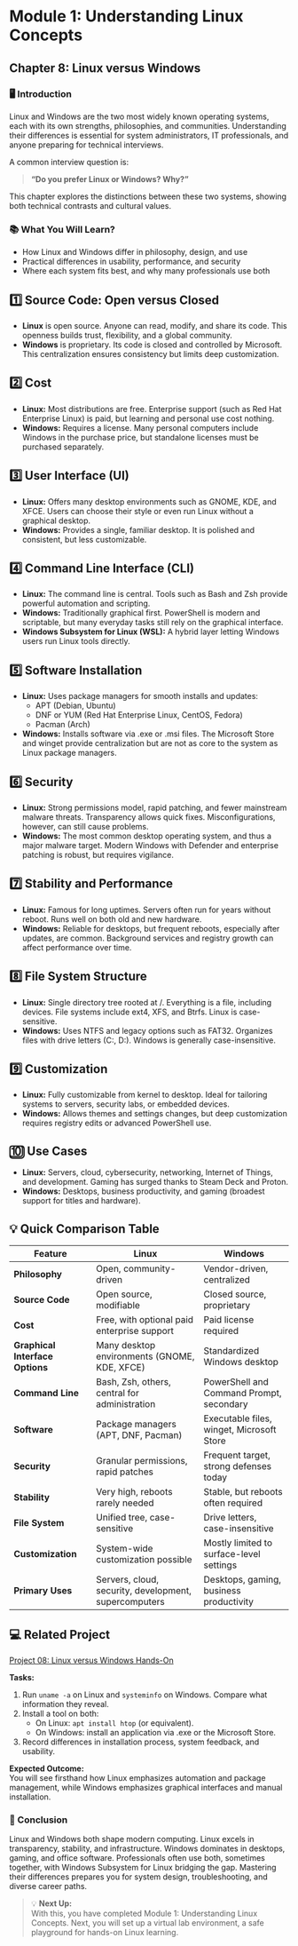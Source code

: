 # Module 1: Understanding Linux Concepts

## Chapter 8: Linux versus Windows

### 🖥️ Introduction

Linux and Windows are the two most widely known operating systems, each with its own strengths, philosophies, and communities. Understanding their differences is essential for system administrators, IT professionals, and anyone preparing for technical interviews.

A common interview question is:

> **“Do you prefer Linux or Windows? Why?”**  

This chapter explores the distinctions between these two systems, showing both technical contrasts and cultural values.

### 📚 What You Will Learn?

- How Linux and Windows differ in philosophy, design, and use  
- Practical differences in usability, performance, and security  
- Where each system fits best, and why many professionals use both  

## 1️⃣ Source Code: Open versus Closed

- **Linux** is open source. Anyone can read, modify, and share its code. This openness builds trust, flexibility, and a global community.  
- **Windows** is proprietary. Its code is closed and controlled by Microsoft. This centralization ensures consistency but limits deep customization.  

## 2️⃣ Cost

- **Linux:** Most distributions are free. Enterprise support (such as Red Hat Enterprise Linux) is paid, but learning and personal use cost nothing.  
- **Windows:** Requires a license. Many personal computers include Windows in the purchase price, but standalone licenses must be purchased separately.  

## 3️⃣ User Interface (UI)

- **Linux:** Offers many desktop environments such as GNOME, KDE, and XFCE. Users can choose their style or even run Linux without a graphical desktop.  
- **Windows:** Provides a single, familiar desktop. It is polished and consistent, but less customizable.  

## 4️⃣ Command Line Interface (CLI)

- **Linux:** The command line is central. Tools such as Bash and Zsh provide powerful automation and scripting.  
- **Windows:** Traditionally graphical first. PowerShell is modern and scriptable, but many everyday tasks still rely on the graphical interface.  
- **Windows Subsystem for Linux (WSL):** A hybrid layer letting Windows users run Linux tools directly.  

## 5️⃣ Software Installation

- **Linux:** Uses package managers for smooth installs and updates:  
  - APT (Debian, Ubuntu)  
  - DNF or YUM (Red Hat Enterprise Linux, CentOS, Fedora)  
  - Pacman (Arch)  
- **Windows:** Installs software via .exe or .msi files. The Microsoft Store and winget provide centralization but are not as core to the system as Linux package managers.  

## 6️⃣ Security

- **Linux:** Strong permissions model, rapid patching, and fewer mainstream malware threats. Transparency allows quick fixes. Misconfigurations, however, can still cause problems.  
- **Windows:** The most common desktop operating system, and thus a major malware target. Modern Windows with Defender and enterprise patching is robust, but requires vigilance.  

## 7️⃣ Stability and Performance

- **Linux:** Famous for long uptimes. Servers often run for years without reboot. Runs well on both old and new hardware.  
- **Windows:** Reliable for desktops, but frequent reboots, especially after updates, are common. Background services and registry growth can affect performance over time.  

## 8️⃣ File System Structure

- **Linux:** Single directory tree rooted at /. Everything is a file, including devices. File systems include ext4, XFS, and Btrfs. Linux is case-sensitive.  
- **Windows:** Uses NTFS and legacy options such as FAT32. Organizes files with drive letters (C:\, D:\). Windows is generally case-insensitive.  

## 9️⃣ Customization

- **Linux:** Fully customizable from kernel to desktop. Ideal for tailoring systems to servers, security labs, or embedded devices.  
- **Windows:** Allows themes and settings changes, but deep customization requires registry edits or advanced PowerShell use.  

## 🔟 Use Cases

- **Linux:** Servers, cloud, cybersecurity, networking, Internet of Things, and development. Gaming has surged thanks to Steam Deck and Proton.  
- **Windows:** Desktops, business productivity, and gaming (broadest support for titles and hardware).  

## 💡 Quick Comparison Table

| Feature             | Linux                                          | Windows                                   |
|---------------------|-----------------------------------------------|-------------------------------------------|
| **Philosophy**      | Open, community-driven                        | Vendor-driven, centralized                |
| **Source Code**     | Open source, modifiable                       | Closed source, proprietary                |
| **Cost**            | Free, with optional paid enterprise support    | Paid license required                     |
| **Graphical Interface Options** | Many desktop environments (GNOME, KDE, XFCE) | Standardized Windows desktop              |
| **Command Line**    | Bash, Zsh, others, central for administration | PowerShell and Command Prompt, secondary  |
| **Software**        | Package managers (APT, DNF, Pacman)            | Executable files, winget, Microsoft Store |
| **Security**        | Granular permissions, rapid patches            | Frequent target, strong defenses today    |
| **Stability**       | Very high, reboots rarely needed               | Stable, but reboots often required        |
| **File System**     | Unified tree, case-sensitive                   | Drive letters, case-insensitive           |
| **Customization**   | System-wide customization possible             | Mostly limited to surface-level settings  |
| **Primary Uses**    | Servers, cloud, security, development, supercomputers | Desktops, gaming, business productivity |

## 💻 Related Project

[Project 08: Linux versus Windows Hands-On](../Projects/08-linux-vs-windows.md)  

**Tasks:**  
1. Run `uname -a` on Linux and `systeminfo` on Windows. Compare what information they reveal.  
2. Install a tool on both:  
   - On Linux: `apt install htop` (or equivalent).  
   - On Windows: install an application via .exe or the Microsoft Store.  
3. Record differences in installation process, system feedback, and usability.  

**Expected Outcome:**  
You will see firsthand how Linux emphasizes automation and package management, while Windows emphasizes graphical interfaces and manual installation.  

### 🏁 Conclusion

Linux and Windows both shape modern computing. Linux excels in transparency, stability, and infrastructure. Windows dominates in desktops, gaming, and office software. Professionals often use both, sometimes together, with Windows Subsystem for Linux bridging the gap. Mastering their differences prepares you for system design, troubleshooting, and diverse career paths.  

> 💡 **Next Up:**  
> With this, you have completed Module 1: Understanding Linux Concepts. Next, you will set up a virtual lab environment, a safe playground for hands-on Linux learning.
